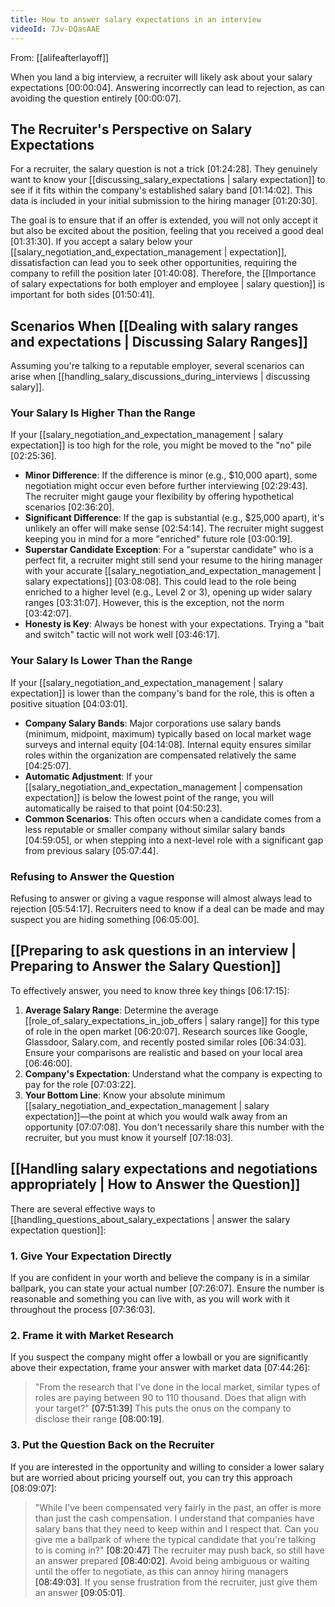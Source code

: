 ```yaml
---
title: How to answer salary expectations in an interview
videoId: 7Jv-DQasAAE
---
```


From: [[alifeafterlayoff]] <br/> 

When you land a big interview, a recruiter will likely ask about your salary expectations <a class="yt-timestamp" data-t="00:00:04">[00:00:04]</a>. Answering incorrectly can lead to rejection, as can avoiding the question entirely <a class="yt-timestamp" data-t="00:00:07">[00:00:07]</a>.

## The Recruiter's Perspective on Salary Expectations

For a recruiter, the salary question is not a trick <a class="yt-timestamp" data-t="01:24:28">[01:24:28]</a>. They genuinely want to know your [[discussing_salary_expectations | salary expectation]] to see if it fits within the company's established salary band <a class="yt-timestamp" data-t="01:14:02">[01:14:02]</a>. This data is included in your initial submission to the hiring manager <a class="yt-timestamp" data-t="01:20:30">[01:20:30]</a>.

The goal is to ensure that if an offer is extended, you will not only accept it but also be excited about the position, feeling that you received a good deal <a class="yt-timestamp" data-t="01:31:30">[01:31:30]</a>. If you accept a salary below your [[salary_negotiation_and_expectation_management | expectation]], dissatisfaction can lead you to seek other opportunities, requiring the company to refill the position later <a class="yt-timestamp" data-t="01:40:08">[01:40:08]</a>. Therefore, the [[Importance of salary expectations for both employer and employee | salary question]] is important for both sides <a class="yt-timestamp" data-t="01:50:41">[01:50:41]</a>.

## Scenarios When [[Dealing with salary ranges and expectations | Discussing Salary Ranges]]

Assuming you're talking to a reputable employer, several scenarios can arise when [[handling_salary_discussions_during_interviews | discussing salary]].

### Your Salary Is Higher Than the Range

If your [[salary_negotiation_and_expectation_management | salary expectation]] is too high for the role, you might be moved to the "no" pile <a class="yt-timestamp" data-t="02:25:36">[02:25:36]</a>.
*   **Minor Difference**: If the difference is minor (e.g., $10,000 apart), some negotiation might occur even before further interviewing <a class="yt-timestamp" data-t="02:29:43">[02:29:43]</a>. The recruiter might gauge your flexibility by offering hypothetical scenarios <a class="yt-timestamp" data-t="02:36:20">[02:36:20]</a>.
*   **Significant Difference**: If the gap is substantial (e.g., $25,000 apart), it's unlikely an offer will make sense <a class="yt-timestamp" data-t="02:54:14">[02:54:14]</a>. The recruiter might suggest keeping you in mind for a more "enriched" future role <a class="yt-timestamp" data-t="03:00:19">[03:00:19]</a>.
*   **Superstar Candidate Exception**: For a "superstar candidate" who is a perfect fit, a recruiter might still send your resume to the hiring manager with your accurate [[salary_negotiation_and_expectation_management | salary expectations]] <a class="yt-timestamp" data-t="03:08:08">[03:08:08]</a>. This could lead to the role being enriched to a higher level (e.g., Level 2 or 3), opening up wider salary ranges <a class="yt-timestamp" data-t="03:31:07">[03:31:07]</a>. However, this is the exception, not the norm <a class="yt-timestamp" data-t="03:42:07">[03:42:07]</a>.
*   **Honesty is Key**: Always be honest with your expectations. Trying a "bait and switch" tactic will not work well <a class="yt-timestamp" data-t="03:46:17">[03:46:17]</a>.

### Your Salary Is Lower Than the Range

If your [[salary_negotiation_and_expectation_management | salary expectation]] is lower than the company's band for the role, this is often a positive situation <a class="yt-timestamp" data-t="04:03:01">[04:03:01]</a>.
*   **Company Salary Bands**: Major corporations use salary bands (minimum, midpoint, maximum) typically based on local market wage surveys and internal equity <a class="yt-timestamp" data-t="04:14:08">[04:14:08]</a>. Internal equity ensures similar roles within the organization are compensated relatively the same <a class="yt-timestamp" data-t="04:25:07">[04:25:07]</a>.
*   **Automatic Adjustment**: If your [[salary_negotiation_and_expectation_management | compensation expectation]] is below the lowest point of the range, you will automatically be raised to that point <a class="yt-timestamp" data-t="04:50:23">[04:50:23]</a>.
*   **Common Scenarios**: This often occurs when a candidate comes from a less reputable or smaller company without similar salary bands <a class="yt-timestamp" data-t="04:59:05">[04:59:05]</a>, or when stepping into a next-level role with a significant gap from previous salary <a class="yt-timestamp" data-t="05:07:44">[05:07:44]</a>.

### Refusing to Answer the Question

Refusing to answer or giving a vague response will almost always lead to rejection <a class="yt-timestamp" data-t="05:54:17">[05:54:17]</a>. Recruiters need to know if a deal can be made and may suspect you are hiding something <a class="yt-timestamp" data-t="06:05:00">[06:05:00]</a>.

## [[Preparing to ask questions in an interview | Preparing to Answer the Salary Question]]

To effectively answer, you need to know three key things <a class="yt-timestamp" data-t="06:17:15">[06:17:15]</a>:

1.  **Average Salary Range**: Determine the average [[role_of_salary_expectations_in_job_offers | salary range]] for this type of role in the open market <a class="yt-timestamp" data-t="06:20:07">[06:20:07]</a>. Research sources like Google, Glassdoor, Salary.com, and recently posted similar roles <a class="yt-timestamp" data-t="06:34:03">[06:34:03]</a>. Ensure your comparisons are realistic and based on your local area <a class="yt-timestamp" data-t="06:46:00">[06:46:00]</a>.
2.  **Company's Expectation**: Understand what the company is expecting to pay for the role <a class="yt-timestamp" data-t="07:03:22">[07:03:22]</a>.
3.  **Your Bottom Line**: Know your absolute minimum [[salary_negotiation_and_expectation_management | salary expectation]]—the point at which you would walk away from an opportunity <a class="yt-timestamp" data-t="07:07:08">[07:07:08]</a>. You don't necessarily share this number with the recruiter, but you must know it yourself <a class="yt-timestamp" data-t="07:18:03">[07:18:03]</a>.

## [[Handling salary expectations and negotiations appropriately | How to Answer the Question]]

There are several effective ways to [[handling_questions_about_salary_expectations | answer the salary expectation question]]:

### 1. Give Your Expectation Directly

If you are confident in your worth and believe the company is in a similar ballpark, you can state your actual number <a class="yt-timestamp" data-t="07:26:07">[07:26:07]</a>. Ensure the number is reasonable and something you can live with, as you will work with it throughout the process <a class="yt-timestamp" data-t="07:36:03">[07:36:03]</a>.

### 2. Frame it with Market Research

If you suspect the company might offer a lowball or you are significantly above their expectation, frame your answer with market data <a class="yt-timestamp" data-t="07:44:26">[07:44:26]</a>:
> "From the research that I've done in the local market, similar types of roles are paying between 90 to 110 thousand. Does that align with your target?" <a class="yt-timestamp" data-t="07:51:39">[07:51:39]</a>
This puts the onus on the company to disclose their range <a class="yt-timestamp" data-t="08:00:19">[08:00:19]</a>.

### 3. Put the Question Back on the Recruiter

If you are interested in the opportunity and willing to consider a lower salary but are worried about pricing yourself out, you can try this approach <a class="yt-timestamp" data-t="08:09:07">[08:09:07]</a>:
> "While I've been compensated very fairly in the past, an offer is more than just the cash compensation. I understand that companies have salary bans that they need to keep within and I respect that. Can you give me a ballpark of where the typical candidate that you're talking to is coming in?" <a class="yt-timestamp" data-t="08:20:47">[08:20:47]</a>
The recruiter may push back, so still have an answer prepared <a class="yt-timestamp" data-t="08:40:02">[08:40:02]</a>. Avoid being ambiguous or waiting until the offer to negotiate, as this can annoy hiring managers <a class="yt-timestamp" data-t="08:49:03">[08:49:03]</a>. If you sense frustration from the recruiter, just give them an answer <a class="yt-timestamp" data-t="09:05:01">[09:05:01]</a>.